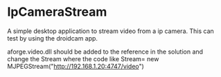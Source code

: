 # IpCameraStream
A simple desktop application to stream video from a ip camera.
This can test by using the droidcam app.

aforge.video.dll should be added to the reference in the solution and change the Stream where the code like 
          Stream= new MJPEGStream("http://192.168.1.20:4747/video")
